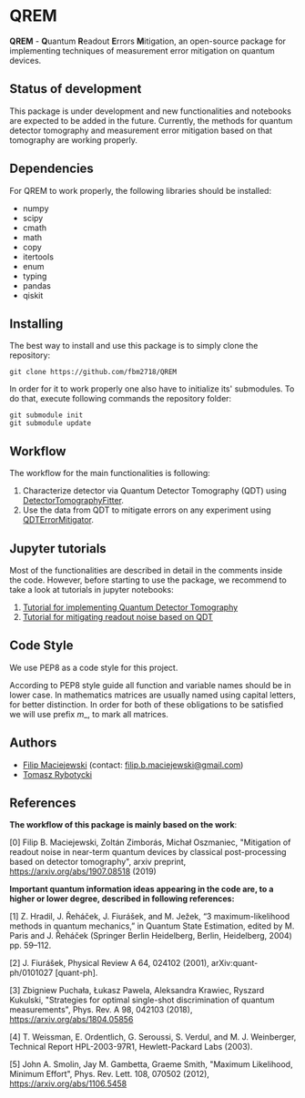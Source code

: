 # QREM
**QREM** - **Q**uantum **R**eadout **E**rrors **M**itigation, an open-source package for implementing techniques of
measurement error mitigation on quantum devices.

  
## Status of development
This package is under development and new functionalities and notebooks are expected to be added in the future.
Currently, the methods for quantum detector tomography and measurement error mitigation based on that tomography are
working properly. 
  
## Dependencies
For QREM to work properly,  the following libraries should be installed:
* numpy
* scipy
* cmath
* math
* copy
* itertools
* enum
* typing
* pandas
* qiskit

## Installing 
The best way to install and use this package is to simply clone the repository:
```
git clone https://github.com/fbm2718/QREM
```
In order for it to work properly one also have to initialize its' submodules. To do that, execute following commands
the repository folder:
```
git submodule init
git submodule update
```

## Workflow
The workflow for the main functionalities is following:

1. Characterize detector via Quantum Detector Tomography (QDT) using
[DetectorTomographyFitter](DetectorTomographyFitter.py).
2. Use the data from QDT to mitigate errors on any experiment using
[QDTErrorMitigator](QDTErrorMitigator.py).

## Jupyter tutorials
Most of the functionalities are described in detail in the comments inside the code. However, before starting to use the
package, we recommend to take a look at tutorials in jupyter notebooks:
1. [Tutorial for implementing Quantum Detector Tomography](QDT_Tutorial.ipynb)
2. [Tutorial for mitigating readout noise based on QDT](Error_Mitigation_Tutorial.ipynb)


## Code Style
We use PEP8 as a code style for this project.

According to PEP8 style guide all function and variable names should be in lower case. In mathematics matrices
are usually named using capital letters, for better distinction. In order for both of these obligations to be satisfied
we will use prefix _m__, to mark all matrices.


## Authors

- [Filip Maciejewski](https://github.com/fbm2718) (contact: filip.b.maciejewski@gmail.com)
- [Tomasz Rybotycki](https://github.com/Tomev)


 ## References
**The workflow of this package is mainly based on the work**:
  
[0] Filip B. Maciejewski, Zoltán Zimborás, Michał Oszmaniec, "Mitigation of readout noise in near-term quantum devices
by classical post-processing based on detector tomography", arxiv preprint, https://arxiv.org/abs/1907.08518 (2019)
  
**Important quantum information ideas appearing in the code are, to a higher or lower degree, described in following references:**
  
[1] Z. Hradil, J. Řeháček, J. Fiurášek, and M. Ježek, “3 maximum-likelihood methods in quantum mechanics,” in Quantum
State Estimation, edited by M. Paris and J. Řeháček (Springer Berlin Heidelberg, Berlin, Heidelberg, 2004) pp. 59–112.

[2] J. Fiurášek, Physical Review A 64, 024102 (2001), arXiv:quant-ph/0101027 [quant-ph].

[3] Zbigniew Puchała, Łukasz Pawela, Aleksandra Krawiec, Ryszard Kukulski, "Strategies for optimal single-shot
discrimination of quantum measurements", Phys. Rev. A 98, 042103 (2018), https://arxiv.org/abs/1804.05856

[4] T. Weissman, E. Ordentlich, G. Seroussi, S. Verdul, and M. J. Weinberger, Technical Report HPL-2003-97R1,
Hewlett-Packard Labs (2003).

[5] John A. Smolin, Jay M. Gambetta, Graeme Smith, "Maximum Likelihood, Minimum Effort", Phys. Rev. Lett. 108, 070502
(2012), https://arxiv.org/abs/1106.5458


